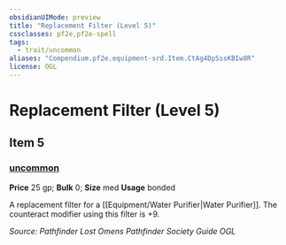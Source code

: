 ```yaml
---
obsidianUIMode: preview
title: "Replacement Filter (Level 5)"
cssclasses: pf2e,pf2e-spell
tags:
  - trait/uncommon
aliases: "Compendium.pf2e.equipment-srd.Item.CtAg4DpSssKBIw8R"
license: OGL
---
```

# Replacement Filter (Level 5)
## Item 5
### [uncommon](uncommon "Uncommon Rarity Trait")


**Price** 25 gp; 
**Bulk** 0; **Size** med
**Usage** bonded

A replacement filter for a [[Equipment/Water Purifier|Water Purifier]]. The counteract modifier using this filter is +9.

*Source: Pathfinder Lost Omens Pathfinder Society Guide*
*OGL*